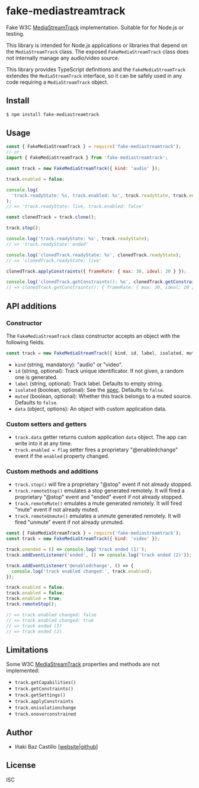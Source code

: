 # fake-mediastreamtrack

Fake W3C [MediaStreamTrack](https://www.w3.org/TR/mediacapture-streams/#mediastreamtrack) implementation. Suitable for for Node.js or testing.

This library is intended for Node.js applications or libraries that depend on the `MediaStreamTrack` class. The exposed `FakeMediaStreamTrack` class does not internally manage any audio/video source.

This library provides TypeScript definitions and the `FakeMediaStreamTrack` extendes the `MediaStreamTrack` interface, so it can be safely used in any code requiring a `MediaStreamTrack` object.


## Install

```bash
$ npm install fake-mediastreamtrack
```


## Usage

```js
const { FakeMediaStreamTrack } = require('fake-mediastreamtrack');
// or
import { FakeMediaStreamTrack } from 'fake-mediastreamtrack';

const track = new FakeMediaStreamTrack({ kind: 'audio' });

track.enabled = false;

console.log(
  'track.readyState: %s, track.enabled: %s', track.readyState, track.enabled
);
// => 'track.readyState: live, track.enabled: false'

const clonedTrack = track.clone();

track.stop();

console.log('track.readyState: %s', track.readyState);
// => 'track.readyState: ended'

console.log('clonedTrack.readyState: %s', clonedTrack.readyState);
// => 'clonedTrack.readyState: live'

clonedTrack.applyConstraints({ frameRate: { max: 30, ideal: 20 } });

console.log('clonedTrack.getConstraints(): %o', clonedTrack.getConstraints());
// => clonedTrack.getConstraints(): { frameRate: { max: 30, ideal: 20 } }
```


## API additions

### Constructor

The `FakeMediaStreamTrack` class constructor accepts an object with the following fields.

```js
const track = new FakeMediaStreamTrack({ kind, id, label, isolated, muted, data })
```

* `kind` (string, mandatory): "audio" or "video".
* `id` (string, optional): Track unique identificator. If not given, a random one is generated.
* `label` (string, optional): Track label. Defaults to empty string.
* `isolated` (boolean, optional): See the [spec](https://developer.mozilla.org/en-US/docs/Web/API/MediaStreamTrack). Defaults to `false`.
* `muted` (boolean, optional): Whether this track belongs to a muted source. Defaults to `false`.
* `data` (object, options): An object with custom application data.

### Custom setters and getters

* `track.data` getter returns custom application `data` object. The app can write into it at any time.
* `track.enabled = flag` setter fires a proprietary "@enabledchange" event if the `enabled` property changed.

### Custom methods and additions

* `track.stop()` will fire a proprietary "@stop" event if not already stopped.
* `track.remoteStop()` emulates a stop generated remotely. It will fired a proprietary "@stop" event and "ended" event if not already stopped.
* `track.remoteMute()` emulates a mute generated remotely. It will fired "mute" event if not already muted.
* `track.remoteUnmute()` emulates a unmute generated remotely. It will fired "unmute" event if not already unmuted.

```js
const { FakeMediaStreamTrack } = require('fake-mediastreamtrack');
const track = new FakeMediaStreamTrack({ kind: 'video' });

track.onended = () => console.log('track ended (1)');
track.addEventListener('ended', () => console.log('track ended (2)'));

track.addEventListener('@enabledchange', () => {
  console.log('track enabled changed:', track.enabled);
});

track.enabled = false;
track.enabled = false;
track.enabled = true;
track.remoteStop();

// => track enabled changed: false
// => track enabled changed: true
// => track ended (1)
// => track ended (2)
```


## Limitations

Some W3C [MediaStreamTrack](https://www.w3.org/TR/mediacapture-streams/#mediastreamtrack) properties and methods are not implemented:

* `track.getCapabilities()`
* `track.getConstraints()`
* `track.getSettings()`
* `track.applyConstraints`
* `track.onisolationchange`
* `track.onoverconstrained`


## Author

* Iñaki Baz Castillo [[website](https://inakibaz.me)|[github](https://github.com/ibc/)]


## License

ISC
